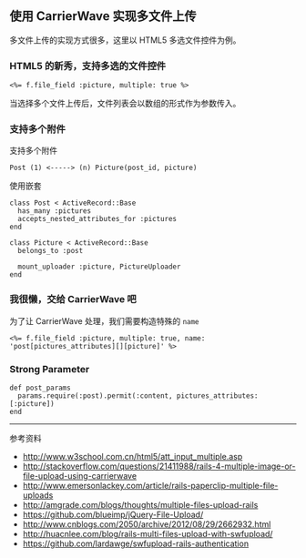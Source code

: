 使用 CarrierWave 实现多文件上传
-------------------------------

多文件上传的实现方式很多，这里以 HTML5 多选文件控件为例。

### HTML5 的新秀，支持多选的文件控件

    <%= f.file_field :picture, multiple: true %>

当选择多个文件上传后，文件列表会以数组的形式作为参数传入。

### 支持多个附件

支持多个附件

    Post (1) <-----> (n) Picture(post_id, picture)

使用嵌套

    class Post < ActiveRecord::Base
      has_many :pictures
      accepts_nested_attributes_for :pictures
    end

    class Picture < ActiveRecord::Base
      belongs_to :post

      mount_uploader :picture, PictureUploader
    end

### 我很懒，交给 CarrierWave 吧

为了让 CarrierWave 处理，我们需要构造特殊的 `name`

    <%= f.file_field :picture, multiple: true, name: 'post[pictures_attributes][][picture]' %>

### Strong Parameter

    def post_params
      params.require(:post).permit(:content, pictures_attributes: [:picture])
    end

----

参考资料

- http://www.w3school.com.cn/html5/att_input_multiple.asp
- http://stackoverflow.com/questions/21411988/rails-4-multiple-image-or-file-upload-using-carrierwave
- http://www.emersonlackey.com/article/rails-paperclip-multiple-file-uploads
- http://amgrade.com/blogs/thoughts/multiple-files-upload-rails
- https://github.com/blueimp/jQuery-File-Upload/
- http://www.cnblogs.com/2050/archive/2012/08/29/2662932.html
- http://huacnlee.com/blog/rails-multi-files-upload-with-swfupload/
- https://github.com/lardawge/swfupload-rails-authentication
